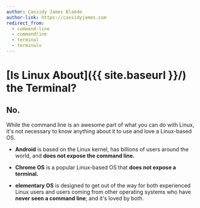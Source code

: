 ```yaml
---
author: Cassidy James Blaede
author-link: https://cassidyjames.com
redirect_from:
  - command-line
  - commandline
  - terminal
  - terminals
---
```


# [Is Linux About]({{ site.baseurl }}/) the Terminal?

## No.

While the command line is an awesome part of what you can do with Linux, it's not necessary to know anything about it to use and love a Linux-based OS.

- **Android** is based on the Linux kernel, has billions of users around the world, and **does not expose the command line.**

- **Chrome OS** is a popular Linux-based OS that **does not expose a terminal.**

- **elementary OS** is designed to get out of the way for both experienced Linux users and users coming from other operating systems who have **never seen a command line**; and it's loved by both.

